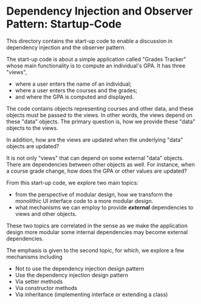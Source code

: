 # Dependency Injection and Observer Pattern: Startup-Code

This directory contains the start-up code to enable a discussion in dependency
injection and the observer pattern. 

The start-up code is about a simple application called "Grades Tracker" whose
main functionality is to compute an individual's GPA. It has three "views",
- where a user enters the name of an individual;
- where a user enters the courses and the grades;
- and where the GPA is computed and displayed. 

The code contains objects representing courses and other data, and these
objects must be passed to the views. In other words, the views depend
on these "data" objects. The primary question is, how we provide these
"data" objects to the views. 

In addition, how are the views are updated when the underlying "data"
objects are updated? 

It is not only "views" that can depend on some external "data" objects. 
There are dependencies between other objects as well. For instance, when
a course grade change, how does the GPA or other values are updated? 

From this start-up code, we explore two main topics:
- from the perspective of modular design, how we transform the monolithic
  UI interface code to a more modular design. 
- what mechanisms we can employ to provide ***external*** dependencies to views
  and other objects.

These two topics are correlated in the sense as we make the application design
more modular some internal dependencies may become external dependencies.

The emphasis is given to the second topic, for which, we explore
a few mechanisms including
- Not to use the dependency injection design pattern
-  Use the dependency injection design pattern
  -  Via setter methods
  -  Via constructor methods
  -  Via inheritance (implementing interface or extending a class)


